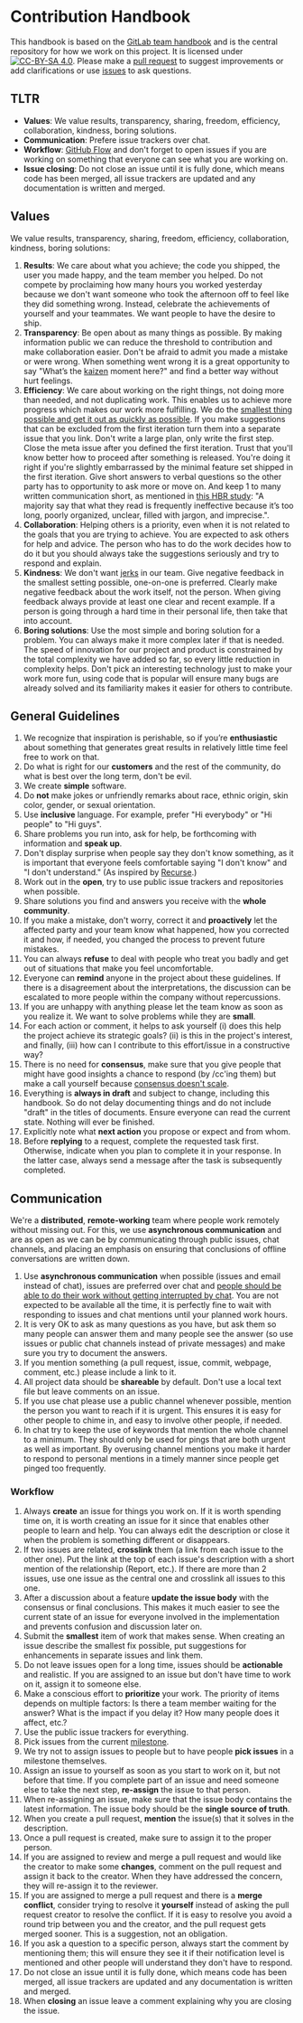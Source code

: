 # Contribution Handbook
This handbook is based on the [GitLab team handbook](https://about.gitlab.com/handbook/) and is the central repository for how we work on this project. It is licensed under [![CC-BY-SA 4.0](https://mirrors.creativecommons.org/presskit/buttons/80x15/svg/by-sa.svg)](https://creativecommons.org/licenses/by-sa/4.0/). Please make a [pull request](https://github.com/mikevo/uno-heterogeneous-knowledge/pulls) to suggest improvements or add clarifications or use [issues](https://github.com/mikevo/uno-heterogeneous-knowledge/issues) to ask questions.

## TLTR
* **Values**: We value results, transparency, sharing, freedom, efficiency,
collaboration, kindness, boring solutions.
* **Communication**: Prefere issue trackers over chat.
* **Workflow**: [GitHub Flow](https://guides.github.com/introduction/flow/) and don't forget to open issues if you are working on something that everyone can see what you are working on.
* **Issue closing**: Do not close an issue until it is fully done, which means code has been merged, all issue trackers are updated and any documentation is written and merged.



## Values
We value results, transparency, sharing, freedom, efficiency,
collaboration, kindness, boring solutions:

1. **Results**: We care about what you achieve; the code you shipped, the user you made happy, and the team member you helped.
Do not compete by proclaiming how many hours you worked yesterday because we don't want someone who took the afternoon off to feel like they did something wrong.
Instead, celebrate the achievements of yourself and your teammates. We want people to have the desire to ship.
1. **Transparency**: Be open about as many things as possible. By making information public we can reduce the threshold to contribution and make collaboration easier.
Don't be afraid to admit you made a mistake or were wrong.
When something went wrong it is a great opportunity to say "What’s the [kaizen](https://en.wikipedia.org/wiki/Kaizen) moment here?" and find a better way without hurt feelings.
1. **Efficiency**: We care about working on the right things, not doing more than needed, and not duplicating work.
This enables us to achieve more progress which makes our work more fulfilling.
We do the [smallest thing possible and get it out as quickly as possible](https://about.gitlab.com/2017/01/04/behind-the-scenes-how-we-built-review-apps/).
If you make suggestions that can be excluded from the first iteration turn them into a separate issue that you link.
Don't write a large plan, only write the first step.
Close the meta issue after you defined the first iteration.
Trust that you'll know better how to proceed after something is released.
You're doing it right if you're slightly embarrassed by the minimal feature set shipped in the first iteration.
Give short answers to verbal questions so the other party has to opportunity to ask more or move on.
And keep 1 to many written communication short, as mentioned in [this HBR study](https://hbr.org/2016/09/bad-writing-is-destroying-your-companys-productivity): "A majority say that what they read is frequently ineffective because it’s too long, poorly organized, unclear, filled with jargon, and imprecise.".
1. **Collaboration**: Helping others is a priority, even when it is not related to the goals that you are trying to achieve.
You are expected to ask others for help and advice.
The person who has to do the work decides how to do it but you should always take the suggestions seriously and try to respond and explain.
1. **Kindness**: We don't want [jerks](http://bobsutton.typepad.com/my_weblog/2006/10/the_no_asshole_.html) in our team.
Give negative feedback in the smallest setting possible, one-on-one is preferred.
Clearly make negative feedback about the work itself, not the person.
When giving feedback always provide at least one clear and recent example.
If a person is going through a hard time in their personal life, then take that into account.
1. **Boring solutions**: Use the most simple and boring solution for a problem.
You can always make it more complex later if that is needed.
The speed of innovation for our project and product is constrained by the total complexity we have added so far, so every little reduction in complexity helps.
Don't pick an interesting technology just to make your work more fun, using code that is popular will ensure many bugs are already solved and its familiarity makes it easier for others to contribute.


## General Guidelines
1. We recognize that inspiration is perishable, so if you’re **enthusiastic** about something that generates great results in relatively little time feel free to work on that.
1. Do what is right for our **customers** and the rest of the community, do what is best over the long term, don't be evil.
1. We create **simple** software.
1. Do **not** make jokes or unfriendly remarks about race, ethnic origin, skin color, gender, or sexual orientation.
1. Use **inclusive** language. For example, prefer "Hi everybody" or "Hi people" to "Hi guys".
1. Share problems you run into, ask for help, be forthcoming with information and **speak up**.
1. Don't display surprise when people say they don't know something, as it is important that everyone feels comfortable saying "I don't know" and "I don't understand." (As inspired by [Recurse](https://www.recurse.com/manual#sub-sec-social-rules).)
1. Work out in the **open**, try to use public issue trackers and repositories when possible.
1. Share solutions you find and answers you receive with the **whole community**.
1. If you make a mistake, don't worry, correct it and **proactively** let the affected party and your team know what happened, how you corrected it and how, if needed, you changed the process to prevent future mistakes.
1. You can always **refuse** to deal with people who treat you badly and get out of situations that make you feel uncomfortable.
1. Everyone can **remind** anyone in the project about these guidelines. If there is a disagreement about the interpretations, the discussion can be escalated to more people within the company without repercussions.
1. If you are unhappy with anything please let the team know as soon as you realize it. We want to solve problems while they are **small**.
1. For each action or comment, it helps to ask yourself (i) does this help the project achieve its strategic goals? (ii) is this in the project's interest, and finally, (iii) how can I contribute to this effort/issue in a constructive way?
1. There is no need for **consensus**, make sure that you give people that might have good insights a chance to respond (by /cc'ing them) but make a call yourself because [consensus doesn't scale](https://twitter.com/sama/status/585950222703992833).
1. Everything is **always in draft** and subject to change, including this handbook. So do not delay documenting things and do not include "draft" in the titles of documents. Ensure everyone can read the current state. Nothing will ever be finished.
1. Explicitly note what **next action** you propose or expect and from whom.
1. Before **replying** to a request, complete the requested task first. Otherwise, indicate when you plan to complete it in your response. In the latter case, always send a message after the task is subsequently completed.

## Communication
We're a **distributed**, **remote-working** team where people work remotely without missing out.
For this, we use **asynchronous communication** and are as open as we can be by communicating through public issues, chat channels,
and placing an emphasis on ensuring that conclusions of offline conversations are written down.

1. Use **asynchronous communication** when possible (issues and email instead of chat), issues are preferred over chat and [people should be able to do their work without getting interrupted by chat](https://m.signalvnoise.com/is-group-chat-making-you-sweat-744659addf7d#.21t7089jk). You are not expected to be available all the time, it is perfectly fine to wait with responding to issues and chat mentions until your planned work hours.
1. It is very OK to ask as many questions as you have, but ask them so many
people can answer them and many people see the answer (so use issues or public
chat channels instead of private messages) and make sure
you try to document the answers.
1. If you mention something (a pull request, issue, commit, webpage, comment,
etc.) please include a link to it.
1. All project data should be **shareable** by default. Don't use a local text
file but leave comments on an issue.
1. If you use chat please use a public channel whenever possible, mention the
person you want to reach if it is urgent. This ensures it is easy for other people
to chime in, and easy to involve other people, if needed.
1. In chat try to keep the use of keywords that mention the whole channel to a minimum. They should only be used for pings that are both urgent as well as important. By overusing channel mentions you make it harder to respond to personal mentions in a timely manner since people get pinged too frequently.

### Workflow
1. Always **create** an issue for things you work on. If it is worth spending time on, it is worth creating an issue for it since that enables other people to learn and help. You can always edit the description or close it when the problem is something different or disappears.
1. If two issues are related, **crosslink** them (a link from each issue to the other one). Put the link at the top of each issue's description with a short mention of the relationship (Report, etc.). If there are more than 2 issues, use one issue as the central one and crosslink all issues to this one.
1. After a discussion about a feature **update the issue body** with the consensus or final conclusions. This makes it much easier to see the current state of an issue for everyone involved in the implementation and prevents confusion and discussion later on.
1. Submit the **smallest** item of work that makes sense. When creating an issue describe the smallest fix possible, put suggestions for enhancements in separate issues and link them.
1. Do not leave issues open for a long time, issues should be **actionable** and realistic. If you are assigned to an issue but don't have time to work on it, assign it to someone else.
1. Make a conscious effort to **prioritize** your work. The priority of items depends on multiple factors: Is there a team member waiting for the answer? What is the impact if you delay it? How many people does it affect, etc.?
1. Use the public issue trackers for everything.
1. Pick issues from the current [milestone](https://github.com/mikevo/uno-heterogeneous-knowledge/milestones).
1. We try not to assign issues to people but to have people **pick issues** in a milestone themselves.
1. Assign an issue to yourself as soon as you start to work on it, but not before
that time. If you complete part of an issue and need someone else to take the next
step, **re-assign** the issue to that person.
1. When re-assigning an issue, make sure that the issue body contains the latest information. The issue body should be the **single source of truth**.
1. When you create a pull request, **mention** the issue(s) that it solves in the description.
1. Once a pull request is created, make sure to assign it to the proper person.
1. If you are assigned to review and merge a pull request and would like the creator to make some **changes**, comment on the pull request and assign it back to the creator. When they have addressed the concern, they will re-assign it to the reviewer.
1. If you are assigned to merge a pull request and there is a **merge conflict**, consider trying to resolve it **yourself** instead of asking the pull request creator to resolve the conflict. If it is easy to resolve you avoid a round trip between you and the creator, and the pull request gets merged sooner. This is a suggestion, not an obligation.
1. If you ask a question to a specific person, always start the comment by mentioning them; this will ensure they see it if their notification level is mentioned and other people will understand they don't have to respond.
1. Do not close an issue until it is fully done, which means code has been merged, all issue trackers are updated and any documentation is written and merged.
1. When **closing** an issue leave a comment explaining why you are closing the issue.
